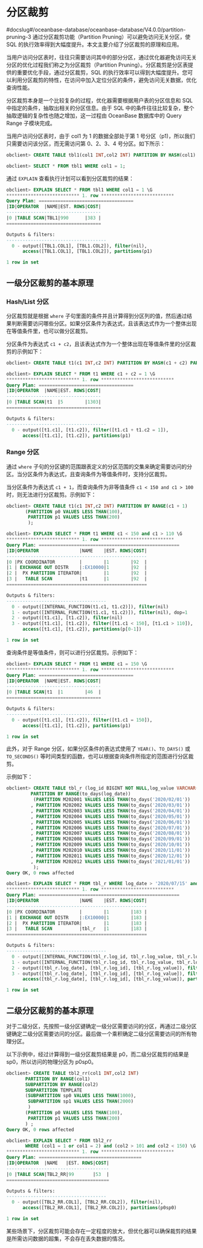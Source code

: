 # 分区裁剪
#docslug#/oceanbase-database/oceanbase-database/V4.0.0/partition-pruning-3
通过分区裁剪功能（Partition Pruning）可以避免访问无关分区，使 SQL 的执行效率得到大幅度提升。本文主要介绍了分区裁剪的原理和应用。

当用户访问分区表时，往往只需要访问其中的部分分区，通过优化器避免访问无关分区的优化过程我们称之为分区裁剪（Partition Pruning）。分区裁剪是分区表提供的重要优化手段，通过分区裁剪，SQL 的执行效率可以得到大幅度提升。您可以利用分区裁剪的特性，在访问中加入定位分区的条件，避免访问无关数据，优化查询性能。

分区裁剪本身是一个比较复杂的过程，优化器需要根据用户表的分区信息和 SQL 中指定的条件，抽取出相关的分区信息。由于 SQL 中的条件往往比较复杂，整个抽取逻辑的复杂性也随之增加，这一过程由 OceanBase 数据库中的 Query Range 子模块完成。

当用户访问分区表时，由于 col1 为 1 的数据全部处于第 1 号分区（p1)，所以我们只需要访问该分区，而无需访问第 0、2、3、4 号分区。如下所示：

```sql
obclient> CREATE TABLE tbl1(col1 INT,col2 INT) PARTITION BY HASH(col1) PARTITIONS 5;

obclient> SELECT * FROM tbl1 WHERE col1 = 1;
```

通过 `EXPLAIN` 查看执行计划可以看到分区裁剪的结果：

```sql
obclient> EXPLAIN SELECT * FROM tbl1 WHERE col1 = 1 \G
*************************** 1. row ***************************
Query Plan: ===================================
|ID|OPERATOR  |NAME|EST. ROWS|COST|
-----------------------------------
|0 |TABLE SCAN|TBL1|990      |383 |
===================================

Outputs & filters:
-------------------------------------
  0 - output([TBL1.COL1], [TBL1.COL2]), filter(nil),
      access([TBL1.COL1], [TBL1.COL2]), partitions(p1)

1 row in set
```

## 一级分区裁剪的基本原理

### Hash/List 分区

分区裁剪就是根据 `where` 子句里面的条件并且计算得到分区列的值，然后通过结果判断需要访问哪些分区。如果分区条件为表达式，且该表达式作为一个整体出现在等值条件里，也可以做分区裁剪。

分区条件为表达式 `c1 + c2`，且该表达式作为一个整体出现在等值条件里的分区裁剪的示例如下：

```sql
obclient> CREATE TABLE t1(c1 INT,c2 INT) PARTITION BY HASH(c1 + c2) PARTITIONS 5;

obclient> EXPLAIN SELECT * FROM t1 WHERE c1 + c2 = 1 \G
*************************** 1. row ***************************
Query Plan: ===================================
|ID|OPERATOR  |NAME|EST. ROWS|COST|
-----------------------------------
|0 |TABLE SCAN|t1  |5        |1303|
===================================

Outputs & filters:
-------------------------------------
  0 - output([t1.c1], [t1.c2]), filter([t1.c1 + t1.c2 = 1]),
      access([t1.c1], [t1.c2]), partitions(p1)
```

### Range 分区

通过 `where` 子句的分区键的范围跟表定义的分区范围的交集来确定需要访问的分区。当分区条件为表达式，且查询条件为等值条件时，支持分区裁剪。

当分区条件为表达式 `c1 + 1`，而查询条件为非等值条件 `c1 < 150 and c1 > 100` 时，则无法进行分区裁剪。示例如下：

```sql
obclient> CREATE TABLE t1(c1 INT,c2 INT) PARTITION BY RANGE(c1 + 1)
       (PARTITION p0 VALUES LESS THAN(100),
        PARTITION p1 VALUES LESS THAN(200)
        );

obclient> EXPLAIN SELECT * FROM t1 WHERE c1 < 150 and c1 > 110 \G
*************************** 1. row ***************************
Query Plan: ====================================================
|ID|OPERATOR               |NAME    |EST. ROWS|COST|
----------------------------------------------------
|0 |PX COORDINATOR         |        |1        |92  |
|1 | EXCHANGE OUT DISTR    |:EX10000|1        |92  |
|2 |  PX PARTITION ITERATOR|        |1        |92  |
|3 |   TABLE SCAN          |t1      |1        |92  |
====================================================

Outputs & filters:
-------------------------------------
  0 - output([INTERNAL_FUNCTION(t1.c1, t1.c2)]), filter(nil)
  1 - output([INTERNAL_FUNCTION(t1.c1, t1.c2)]), filter(nil), dop=1
  2 - output([t1.c1], [t1.c2]), filter(nil)
  3 - output([t1.c1], [t1.c2]), filter([t1.c1 < 150], [t1.c1 > 110]),
      access([t1.c1], [t1.c2]), partitions(p[0-1])

1 row in set
```

查询条件是等值条件，则可以进行分区裁剪。示例如下：

```sql
obclient> EXPLAIN SELECT * FROM t1 WHERE c1 = 150 \G
*************************** 1. row ***************************
Query Plan: ===================================
|ID|OPERATOR  |NAME|EST. ROWS|COST|
-----------------------------------
|0 |TABLE SCAN|t1  |1        |46  |
===================================

Outputs & filters:
-------------------------------------
  0 - output([t1.c1], [t1.c2]), filter([t1.c1 = 150]),
      access([t1.c1], [t1.c2]), partitions(p1)

1 row in set
```

此外，对于 Range 分区，如果分区条件的表达式使用了 `YEAR()`、`TO_DAYS()` 或 `TO_SECONDS()` 等时间类型的函数，也可以根据查询条件所指定的范围进行分区裁剪。

示例如下：

```sql
obclient> CREATE TABLE tbl_r (log_id BIGINT NOT NULL,log_value VARCHAR(50),log_date datetime NOT NULL)
         PARTITION BY RANGE(to_days(log_date)) 
          (PARTITION M202001 VALUES LESS THAN(to_days('2020/02/01'))
         , PARTITION M202002 VALUES LESS THAN(to_days('2020/03/01'))
         , PARTITION M202003 VALUES LESS THAN(to_days('2020/04/01'))
         , PARTITION M202004 VALUES LESS THAN(to_days('2020/05/01'))
         , PARTITION M202005 VALUES LESS THAN(to_days('2020/06/01'))
         , PARTITION M202006 VALUES LESS THAN(to_days('2020/07/01'))
         , PARTITION M202007 VALUES LESS THAN(to_days('2020/08/01'))
         , PARTITION M202008 VALUES LESS THAN(to_days('2020/09/01'))
         , PARTITION M202009 VALUES LESS THAN(to_days('2020/10/01'))
         , PARTITION M202010 VALUES LESS THAN(to_days('2020/11/01'))
         , PARTITION M202011 VALUES LESS THAN(to_days('2020/12/01'))
         , PARTITION M202012 VALUES LESS THAN(to_days('2021/01/01'))
          );
Query OK, 0 rows affected

obclient> EXPLAIN SELECT * FROM tbl_r WHERE log_date > '2020/07/15' and log_date <'2020/10/07'\G
*************************** 1. row ***************************
Query Plan: ====================================================
|ID|OPERATOR               |NAME    |EST. ROWS|COST|
----------------------------------------------------
|0 |PX COORDINATOR         |        |1        |183 |
|1 | EXCHANGE OUT DISTR    |:EX10000|1        |183 |
|2 |  PX PARTITION ITERATOR|        |1        |183 |
|3 |   TABLE SCAN          |tbl_r   |1        |183 |
====================================================

Outputs & filters:
-------------------------------------
  0 - output([INTERNAL_FUNCTION(tbl_r.log_id, tbl_r.log_value, tbl_r.log_date)]), filter(nil)
  1 - output([INTERNAL_FUNCTION(tbl_r.log_id, tbl_r.log_value, tbl_r.log_date)]), filter(nil), dop=1
  2 - output([tbl_r.log_date], [tbl_r.log_id], [tbl_r.log_value]), filter(nil)
  3 - output([tbl_r.log_date], [tbl_r.log_id], [tbl_r.log_value]), filter([tbl_r.log_date > ?], [tbl_r.log_date < ?]),
      access([tbl_r.log_date], [tbl_r.log_id], [tbl_r.log_value]), partitions(p[6-9])

1 row in set
```

## 二级分区裁剪的基本原理

对于二级分区，先按照一级分区键确定一级分区需要访问的分区，再通过二级分区键确定二级分区需要访问的分区。最后做一个乘积确定二级分区需要访问的所有物理分区。

以下示例中，经过计算得到一级分区裁剪结果是 p0，而二级分区裁剪的结果是 sp0，所以访问的物理分区为 p0sp0。

```sql
obclient> CREATE TABLE tbl2_rr(col1 INT,col2 INT)
       PARTITION BY RANGE(col1)
       SUBPARTITION BY RANGE(col2)
       SUBPARTITION TEMPLATE
       (SUBPARTITION sp0 VALUES LESS THAN(1000),
        SUBPARTITION sp1 VALUES LESS THAN(2000)
        ) 
       (PARTITION p0 VALUES LESS THAN(100),
        PARTITION p1 VALUES LESS THAN(200)
       ) ; 
Query OK, 0 rows affected

obclient> EXPLAIN SELECT * FROM tbl2_rr
       WHERE (col1 = 1 or col1 = 2) and (col2 > 101 and col2 < 150) \G
*************************** 1. row ***************************
Query Plan: ======================================
|ID|OPERATOR  |NAME   |EST. ROWS|COST|
--------------------------------------
|0 |TABLE SCAN|TBL2_RR|99       |53  |
======================================

Outputs & filters:
-------------------------------------
  0 - output([TBL2_RR.COL1], [TBL2_RR.COL2]), filter(nil),
      access([TBL2_RR.COL1], [TBL2_RR.COL2]), partitions(p0sp0)

1 row in set
```

某些场景下，分区裁剪可能会存在一定程度的放大，但优化器可以确保裁剪的结果是所需访问数据的超集，不会存在丢失数据的情况。
